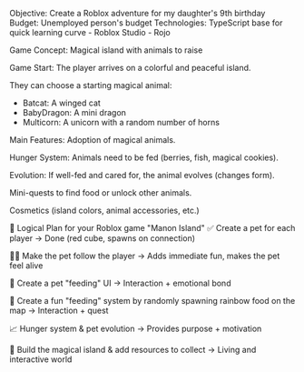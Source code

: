 Objective: Create a Roblox adventure for my daughter's 9th birthday
Budget: Unemployed person's budget
Technologies: TypeScript base for quick learning curve - Roblox Studio - Rojo

Game Concept: Magical island with animals to raise

Game Start:
The player arrives on a colorful and peaceful island.

They can choose a starting magical animal:

- Batcat: A winged cat
- BabyDragon: A mini dragon
- Multicorn: A unicorn with a random number of horns

Main Features:
Adoption of magical animals.

Hunger System: Animals need to be fed (berries, fish, magical cookies).

Evolution: If well-fed and cared for, the animal evolves (changes form).

Mini-quests to find food or unlock other animals.

Cosmetics (island colors, animal accessories, etc.)

🧭 Logical Plan for your Roblox game "Manon Island"
✅ Create a pet for each player
→ Done (red cube, spawns on connection)

🧍‍♂️ Make the pet follow the player
→ Adds immediate fun, makes the pet feel alive

🍎 Create a pet "feeding" UI
→ Interaction + emotional bond

🍎 Create a fun "feeding" system by randomly spawning rainbow food on the map
→ Interaction + quest

📈 Hunger system & pet evolution
→ Provides purpose + motivation

🌴 Build the magical island & add resources to collect
→ Living and interactive world
